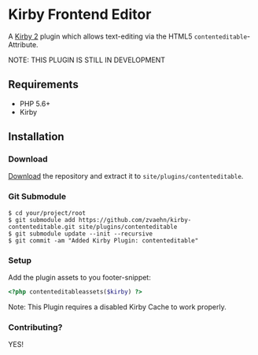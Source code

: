 # Kirby Frontend Editor

A [Kirby 2](http://getkirby.com) plugin which allows text-editing via the HTML5 `contenteditable`-Attribute.

NOTE: THIS PLUGIN IS STILL IN DEVELOPMENT

## Requirements
- PHP 5.6+
- Kirby

## Installation

### Download
[Download](https://github.com/zvaehn/kirby-contenteditable/archive/master.zip) the repository and extract it to `site/plugins/contenteditable`.

### Git Submodule
```
$ cd your/project/root
$ git submodule add https://github.com/zvaehn/kirby-contenteditable.git site/plugins/contenteditable
$ git submodule update --init --recursive
$ git commit -am "Added Kirby Plugin: contenteditable"
```

### Setup
Add the plugin assets to you footer-snippet:

```php
<?php contenteditableassets($kirby) ?>
```

Note: This Plugin requires a disabled Kirby Cache to work properly.

### Contributing?
YES!
